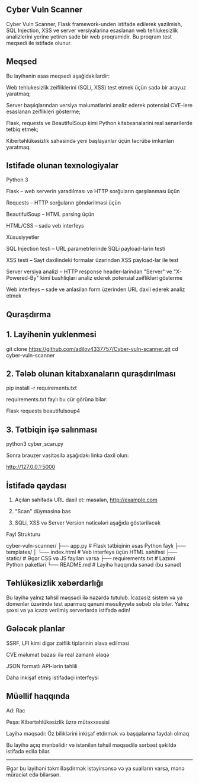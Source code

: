## Cyber Vuln Scanner

Cyber Vuln Scanner, Flask framework-unden istifade edilerek yazilmish, SQL Injection, XSS ve server versiyalarina esaslanan web tehlukesizlik analizlerini yerine yetiren sade bir web proqramidir. 
Bu proqram test meqsedi ile istifade olunur.

## Meqsed

Bu layihənin əsas meqsedi aşağidakilardir:

Web tehlukesizlik zeifliklerini (SQLi, XSS) test etmek üçün sadə bir arayuz yaratmaq;

Server başıiqlarından versiya məlumatlarini analiz ederek potensial CVE-lere esaslanan zeiflikleri gösterme;

Flask, requests ve BeautifulSoup kimi Python kitabxanalarini real senarilerde tetbiq etmek;

Kibertəhlükəsizlik sahəsində yeni başlayanlar üçün təcrübə imkanları yaratmaq.


## Istifade olunan texnologiyalar

Python 3

Flask – web serverin yaradılması və HTTP sorğuların qarşılanması üçün

Requests – HTTP sorğuların göndərilməsi üçün

BeautifulSoup – HTML parsing üçün

HTML/CSS – sadə veb interfeys


Xüsusiyyetler

SQL Injection testi – URL parametrlerinde SQLi payload-larin testi

XSS testi – Sayt daxilindeki formalar üzərindən XSS payload-lar ile test

Server versiya analizi – HTTP response header-larindan "Server" ve "X-Powered-By" kimi bashliqlari analiz ederek potensial zəiflikləri gösterme

Web interfeys – sade ve anlasilan form üzerinden URL daxil ederek analiz etmek


## Quraşdırma

## 1. Layihenin yuklenmesi

git clone https://github.com/adilov4337757/Cyber-vuln-scanner.git
cd cyber-vuln-scanner

## 2. Tələb olunan kitabxanaların quraşdırılması

pip install -r requirements.txt

requirements.txt faylı bu cür görünə bilər:

Flask
requests
beautifulsoup4

## 3. Tətbiqin işə salınması

python3 cyber_scan.py

Sonra brauzer vasitəsilə aşağıdakı linkə daxil olun:

http://127.0.0.1:5000

## İstifadə qaydası

1. Açılan səhifədə URL daxil et: məsələn, http://example.com


2. "Scan" düyməsinə bas


3. SQLi, XSS və Server Version nəticələri aşağıda göstəriləcək



Fayl Strukturu

cyber-vuln-scanner/
├── app.py              # Flask tətbiqinin əsas Python faylı
├── templates/
│   └── index.html      # Veb interfeys üçün HTML səhifəsi
├── static/             # Əgər CSS və JS faylları varsa
├── requirements.txt    # Lazımi Python paketləri
└── README.md           # Layihə haqqında sənəd (bu sənəd)

## Təhlükəsizlik xəbərdarlığı

Bu layihə yalnız təhsil məqsədi ilə nəzərdə tutulub. İcazəsiz sistem və ya domenlər üzərində test aparmaq qanuni məsuliyyətə səbəb ola bilər. Yalnız şəxsi və ya icazə verilmiş serverlərdə istifadə edin!

## Gələcək planlar

SSRF, LFI kimi digər zəiflik tiplərinin əlavə edilməsi

CVE məlumat bazası ilə real zamanlı əlaqə

JSON formatlı API-lərin təhlili

Daha inkişaf etmiş istifadəçi interfeysi


## Müəllif haqqında

Ad: Rac

Peşə: Kibertəhlükəsizlik üzrə mütəxxəssisi

Layihə məqsədi: Öz biliklərini inkişaf etdirmək və başqalarına faydalı olmaq


Bu layihə açıq mənbəlidir və istənilən təhsil məqsədilə sərbəst şəkildə istifadə edilə bilər.


---

Əgər bu layihəni təkmilləşdirmək istəyirsənsə və ya sualların varsa, mənə müraciət edə bilərsən.
